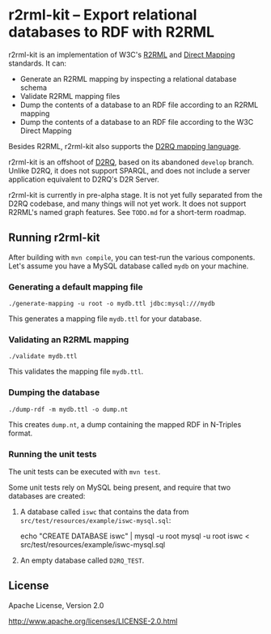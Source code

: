 # r2rml-kit – Export relational databases to RDF with R2RML

r2rml-kit is an implementation of W3C's [R2RML](https://www.w3.org/TR/r2rml/) and [Direct Mapping](https://www.w3.org/TR/rdb-direct-mapping/) standards. It can:

- Generate an R2RML mapping by inspecting a relational database schema
- Validate R2RML mapping files
- Dump the contents of a database to an RDF file according to an R2RML mapping
- Dump the contents of a database to an RDF file according to the W3C Direct Mapping

Besides R2RML, r2rml-kit also supports the [D2RQ mapping language](http://d2rq.org/d2rq-language).

r2rml-kit is an offshoot of [D2RQ](http://d2rq.org/), based on its abandoned `develop` branch. Unlike D2RQ, it does not support SPARQL, and does not include a server application equivalent to D2RQ's D2R Server.

r2rml-kit is currently in pre-alpha stage. It is not yet fully separated from the D2RQ codebase, and many things will not yet work. It does not support R2RML's named graph features. See `TODO.md` for a short-term roadmap.

## Running r2rml-kit

After building with `mvn compile`, you can test-run the various components. Let's assume you have a MySQL database called `mydb` on your machine.

### Generating a default mapping file

```./generate-mapping -u root -o mydb.ttl jdbc:mysql:///mydb```

This generates a mapping file `mydb.ttl` for your database.

### Validating an R2RML mapping

```./validate mydb.ttl```

This validates the mapping file `mydb.ttl`.

### Dumping the database

```./dump-rdf -m mydb.ttl -o dump.nt```

This creates `dump.nt`, a dump containing the mapped RDF in N-Triples format.

### Running the unit tests

The unit tests can be executed with `mvn test`.

Some unit tests rely on MySQL being present, and require that two databases are created:

1. A database called `iswc` that contains the data from `src/test/resources/example/iswc-mysql.sql`:

    echo "CREATE DATABASE iswc" | mysql -u root
    mysql -u root iswc < src/test/resources/example/iswc-mysql.sql

2. An empty database called `D2RQ_TEST`.

## License

Apache License, Version 2.0

http://www.apache.org/licenses/LICENSE-2.0.html

